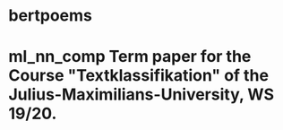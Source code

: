 # bertpoems
# ml_nn_comp Term paper for the Course "Textklassifikation" of the Julius-Maximilians-University, WS 19/20. 
